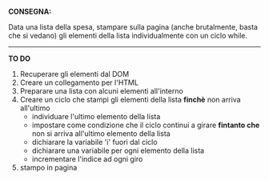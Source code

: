 **CONSEGNA:**

Data una lista della spesa, stampare sulla pagina (anche brutalmente, basta che si vedano) gli elementi della lista individualmente con un ciclo while.

<hr>

**TO DO**

1. Recuperare gli elementi dal DOM
2. Creare un collegamento per l'HTML
3. Preparare una lista con alcuni elementi all'interno
4. Creare un ciclo che stampi gli elementi della lista **finchè** non arriva all'ultimo
   - individuare l'ultimo elemento della lista
   - impostare come condizione che il ciclo continui a girare **fintanto che** non si arriva all'ultimo elemento della lista
   - dichiarare la variabile 'i' fuori dal ciclo
   - dichiarare una variabile per ogni elemento della lista
   - incrementare l'indice ad ogni giro
5. stampo in pagina
